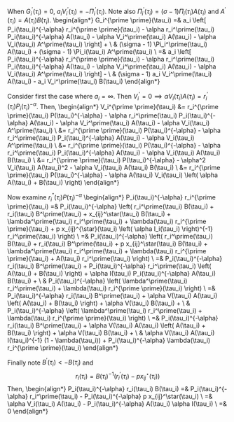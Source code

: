 When $G_i^\prime(\tau_i) = 0$, $a_i V_i^\prime(\tau_i) = - \Pi_i^\prime(\tau_i)$. Note also $\Pi_i^\prime(\tau_i) = (\sigma - 1) \Pi_i(\tau_i) A(\tau_i)$ and $A^\prime(\tau_i) = A(\tau_i) B(\tau_i)$.
\begin{align*}
G_i^{\prime \prime}(\tau_i) =& a_i \left[ P_i(\tau_i)^{-\alpha} r_i^{\prime \prime}(\tau_i) - \alpha r_i^\prime(\tau_i) P_i(\tau_i)^{-\alpha} A(\tau_i) - \alpha V_i^\prime(\tau_i) A(\tau_i) - \alpha V_i(\tau_i) A^\prime(\tau_i) \right] + \\
& (\sigma - 1) \Pi_i^\prime(\tau_i) A(\tau_i) + (\sigma - 1) \Pi_i(\tau_i) A^\prime(\tau_i) \\
=& a_i \left[ P_i(\tau_i)^{-\alpha} r_i^{\prime \prime}(\tau_i) - \alpha r_i^\prime(\tau_i) P_i(\tau_i)^{-\alpha} A(\tau_i) - \alpha V_i^\prime(\tau_i) A(\tau_i) - \alpha V_i(\tau_i) A^\prime(\tau_i) \right] - \\
& (\sigma - 1) a_i V_i^\prime(\tau_i) A(\tau_i) - a_i V_i^\prime(\tau_i) B(\tau_i)
\end{align*}

Consider first the case where $a_i = \infty$. Then $V_i^\prime = 0 \implies \alpha V_i(\tau_i) A(\tau_i) = r_i^\prime(\tau_i) P_i(\tau_i)^{-\alpha}$. Then,
\begin{align*}
V_i^{\prime \prime}(\tau_i) &= r_i^{\prime \prime}(\tau_i) P(\tau_i)^{-\alpha} - \alpha r_i^\prime(\tau_i) P_i(\tau_i)^{-\alpha} A(\tau_i) - \alpha V_i^\prime(\tau_i) A(\tau_i) - \alpha V_i(\tau_i) A^\prime(\tau_i) \\
&= r_i^{\prime \prime}(\tau_i) P(\tau_i)^{-\alpha} - \alpha r_i^\prime(\tau_i) P_i(\tau_i)^{-\alpha} A(\tau_i) - \alpha V_i(\tau_i) A^\prime(\tau_i) \\
&= r_i^{\prime \prime}(\tau_i) P(\tau_i)^{-\alpha} - \alpha r_i^\prime(\tau_i) P_i(\tau_i)^{-\alpha} A(\tau_i) - \alpha V_i(\tau_i) A(\tau_i) B(\tau_i) \\
&= r_i^{\prime \prime}(\tau_i) P(\tau_i)^{-\alpha} - \alpha^2 V_i(\tau_i) A(\tau_i)^2 - \alpha V_i(\tau_i) A(\tau_i) B(\tau_i) \\
&= r_i^{\prime \prime}(\tau_i) P(\tau_i)^{-\alpha} - \alpha A(\tau_i) V_i(\tau_i) \left( \alpha A(\tau_i) + B(\tau_i) \right)
\end{align*}

Now examine $r_i^{\prime \prime}(\tau_i) P(\tau_i)^{-\alpha}$
\begin{align*}
P_i(\tau_i)^{-\alpha} r_i^{\prime \prime}(\tau_i) =& P_i(\tau_i)^{-\alpha} \left( r_i^\prime(\tau_i) B(\tau_i) + r_i(\tau_i) B^\prime(\tau_i) + x_{ij}^\star(\tau_i) B(\tau_i) + \lambda^\prime(\tau_i) r_i^\prime(\tau_i) + \lambda(\tau_i) r_i^{\prime \prime}(\tau_i) + p x_{ij}^{\star}(\tau_i) \left( \alpha I_i(\tau_i) \right)^{-1} r_i^\prime(\tau_i) \right) \\
=& P_i(\tau_i)^{-\alpha} \left( r_i^\prime(\tau_i) B(\tau_i) + r_i(\tau_i) B^\prime(\tau_i) + p x_{ij}^\star(\tau_i) B(\tau_i) + \lambda^\prime(\tau_i) r_i^\prime(\tau_i) + \lambda(\tau_i) r_i^{\prime \prime}(\tau_i) + A(\tau_i) r_i^\prime(\tau_i) \right) \\
=& P_i(\tau_i)^{-\alpha} r_i(\tau_i) B^\prime(\tau_i) + P_i(\tau_i)^{-\alpha} r_i^\prime(\tau_i) \left( A(\tau_i) + B(\tau_i) \right) + \alpha I(\tau_i) P_i(\tau_i)^{-\alpha} A(\tau_i) B(\tau_i) + \\
& P_i(\tau_i)^{-\alpha} \left( \lambda^\prime(\tau_i) r_i^\prime(\tau_i) + \lambda(\tau_i) r_i^{\prime \prime}(\tau_i) \right) \\
=& P_i(\tau_i)^{-\alpha} r_i(\tau_i) B^\prime(\tau_i) + \alpha V(\tau_i) A(\tau_i) \left( A(\tau_i) + B(\tau_i) \right) + \alpha V(\tau_i) B(\tau_i) + \\
& P_i(\tau_i)^{-\alpha} \left( \lambda^\prime(\tau_i) r_i^\prime(\tau_i) + \lambda(\tau_i) r_i^{\prime \prime}(\tau_i) \right) \\
=& P_i(\tau_i)^{-\alpha} r_i(\tau_i) B^\prime(\tau_i) + \alpha V(\tau_i) A(\tau_i) \left( A(\tau_i) + B(\tau_i) \right) + \alpha V(\tau_i) B(\tau_i) + \\
& \alpha V(\tau_i) A(\tau_i) I(\tau_i)^{-1} (1 - \lambda(\tau_i)) + P_i(\tau_i)^{-\alpha} \lambda(\tau_i) r_i^{\prime \prime}(\tau_i)
\end{align*}

Finally note $B^\prime(\tau_i) < - B(\tau_i)$ and 
$$
r_i(\tau_i) = B(\tau_i)^{-1} \left( r_i^\prime(\tau_i) - p x_{ij}^\star(\tau_i) \right)
$$
Then, 
\begin{align*}
P_i(\tau_i)^{-\alpha} r_i(\tau_i) B(\tau_i) =& P_i(\tau_i)^{-\alpha} r_i^\prime(\tau_i) - P_i(\tau_i)^{-\alpha} p x_{ij}^\star(\tau_i) \\
=& \alpha V_i(\tau_i) A(\tau_i) - P_i(\tau_i)^{-\alpha} A(\tau_i) \alpha I(\tau_i) \\
=& 0
\end{align*}